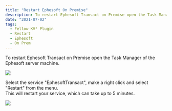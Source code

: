 ```yaml
---
title: "Restart Ephesoft On Premise"
description: To restart Ephesoft Transact on Premise open the Task Manager of the Ephesoft server machine.
date: "2021-07-02"
tags:
  - Fellow KV² Plugin
  - Restart
  - Ephesoft
  - On Prem
---
```


To restart Ephesoft Transact on Premise open the Task Manager of the Ephesoft server machine.

![](/_images/doc2/Bildschirmfoto-2021-07-05-um-16.28.36-1024x892.png)

Select the service "EphesoftTransact", make a right click and select "Restart" from the menu.  
This will restart your service, which can take up to 5 minutes.

![](/_images/doc2/MicrosoftTeams-image-2.png)
